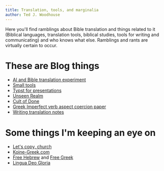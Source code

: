 ```yaml
---
title: Translation, tools, and marginalia 
author: Ted J. Woodhouse
---
```


Here you'll find ramblings about Bible translation and things related to it (Biblical languages, translation tools, biblical studies, tools for writing and communicating) and who knows what else. Ramblings and rants are virtually certain to occur.

# These are Blog things
* [AI and Bible translation experiment](blog/ai-translation.html)
* [Small tools](blog/post.html)
* [Typst for presentations](blog/slides.html)
* [Unseen Realm](blog/unseen.html)
* [Cult of Done](blog/cult-of-done.html)
* [Greek Imperfect verb aspect coercion paper](blog/coercion-paper.html)
* [Writing translation notes](blog/writing-notes.html)

# Some things I'm keeping an eye on

* [Let's copy, church](https://copy.church/)
* [Koine-Greek.com](https://koine-greek.com/)
* [Free Hebrew](https://freehebrew.online/) and [Free Greek](https://freegreek.online/)
* [Lingua Deo Gloria](https://www.linguadeogloria.com/)
